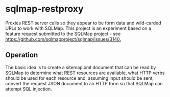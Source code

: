 # sqlmap-restproxy

Proxies REST server calls so they appear to be form data and wild-carded
URLs to work with SQLMap.  This project is an experiment based on a
feature request submitted to the SQLMap project - see
<https://github.com/sqlmapproject/sqlmap/issues/3140.>

## Operation

The basic idea is to create a sitemap.xml document that can be read by
SQLMap to determine what REST resources are available, what HTTP verbs
should be used for each resource and, assuming input should be sent,
convert the request JSON document to an HTTP form so that SQLMap can
attempt SQL injection.
